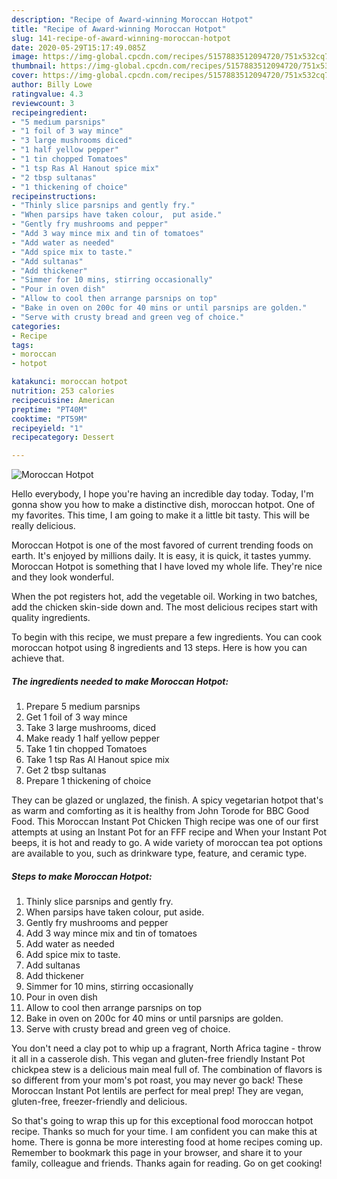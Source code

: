 ```yaml
---
description: "Recipe of Award-winning Moroccan Hotpot"
title: "Recipe of Award-winning Moroccan Hotpot"
slug: 141-recipe-of-award-winning-moroccan-hotpot
date: 2020-05-29T15:17:49.085Z
image: https://img-global.cpcdn.com/recipes/5157883512094720/751x532cq70/moroccan-hotpot-recipe-main-photo.jpg
thumbnail: https://img-global.cpcdn.com/recipes/5157883512094720/751x532cq70/moroccan-hotpot-recipe-main-photo.jpg
cover: https://img-global.cpcdn.com/recipes/5157883512094720/751x532cq70/moroccan-hotpot-recipe-main-photo.jpg
author: Billy Lowe
ratingvalue: 4.3
reviewcount: 3
recipeingredient:
- "5 medium parsnips"
- "1 foil of 3 way mince"
- "3 large mushrooms diced"
- "1 half yellow pepper"
- "1 tin chopped Tomatoes"
- "1 tsp Ras Al Hanout spice mix"
- "2 tbsp sultanas"
- "1 thickening of choice"
recipeinstructions:
- "Thinly slice parsnips and gently fry."
- "When parsips have taken colour,  put aside."
- "Gently fry mushrooms and pepper"
- "Add 3 way mince mix and tin of tomatoes"
- "Add water as needed"
- "Add spice mix to taste."
- "Add sultanas"
- "Add thickener"
- "Simmer for 10 mins, stirring occasionally"
- "Pour in oven dish"
- "Allow to cool then arrange parsnips on top"
- "Bake in oven on 200c for 40 mins or until parsnips are golden."
- "Serve with crusty bread and green veg of choice."
categories:
- Recipe
tags:
- moroccan
- hotpot

katakunci: moroccan hotpot 
nutrition: 253 calories
recipecuisine: American
preptime: "PT40M"
cooktime: "PT59M"
recipeyield: "1"
recipecategory: Dessert

---
```



![Moroccan Hotpot](https://img-global.cpcdn.com/recipes/5157883512094720/751x532cq70/moroccan-hotpot-recipe-main-photo.jpg)

Hello everybody, I hope you're having an incredible day today. Today, I'm gonna show you how to make a distinctive dish, moroccan hotpot. One of my favorites. This time, I am going to make it a little bit tasty. This will be really delicious.

Moroccan Hotpot is one of the most favored of current trending foods on earth. It's enjoyed by millions daily. It is easy, it is quick, it tastes yummy. Moroccan Hotpot is something that I have loved my whole life. They're nice and they look wonderful.

When the pot registers hot, add the vegetable oil. Working in two batches, add the chicken skin-side down and. The most delicious recipes start with quality ingredients.


To begin with this recipe, we must prepare a few ingredients. You can cook moroccan hotpot using 8 ingredients and 13 steps. Here is how you can achieve that.

<!--inarticleads1-->

##### The ingredients needed to make Moroccan Hotpot:

1. Prepare 5 medium parsnips
1. Get 1 foil of 3 way mince
1. Take 3 large mushrooms, diced
1. Make ready 1 half yellow pepper
1. Take 1 tin chopped Tomatoes
1. Take 1 tsp Ras Al Hanout spice mix
1. Get 2 tbsp sultanas
1. Prepare 1 thickening of choice


They can be glazed or unglazed, the finish. A spicy vegetarian hotpot that&#39;s as warm and comforting as it is healthy from John Torode for BBC Good Food. This Moroccan Instant Pot Chicken Thigh recipe was one of our first attempts at using an Instant Pot for an FFF recipe and When your Instant Pot beeps, it is hot and ready to go. A wide variety of moroccan tea pot options are available to you, such as drinkware type, feature, and ceramic type. 

<!--inarticleads2-->

##### Steps to make Moroccan Hotpot:

1. Thinly slice parsnips and gently fry.
1. When parsips have taken colour,  put aside.
1. Gently fry mushrooms and pepper
1. Add 3 way mince mix and tin of tomatoes
1. Add water as needed
1. Add spice mix to taste.
1. Add sultanas
1. Add thickener
1. Simmer for 10 mins, stirring occasionally
1. Pour in oven dish
1. Allow to cool then arrange parsnips on top
1. Bake in oven on 200c for 40 mins or until parsnips are golden.
1. Serve with crusty bread and green veg of choice.


You don&#39;t need a clay pot to whip up a fragrant, North Africa tagine - throw it all in a casserole dish. This vegan and gluten-free friendly Instant Pot chickpea stew is a delicious main meal full of. The combination of flavors is so different from your mom&#39;s pot roast, you may never go back! These Moroccan Instant Pot lentils are perfect for meal prep! They are vegan, gluten-free, freezer-friendly and delicious. 

So that's going to wrap this up for this exceptional food moroccan hotpot recipe. Thanks so much for your time. I am confident you can make this at home. There is gonna be more interesting food at home recipes coming up. Remember to bookmark this page in your browser, and share it to your family, colleague and friends. Thanks again for reading. Go on get cooking!
